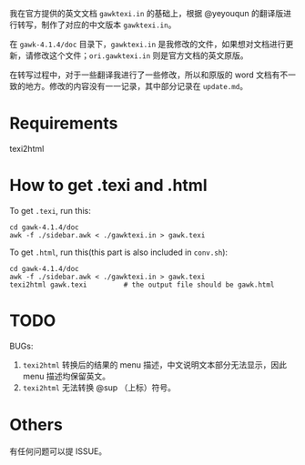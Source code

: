 
我在官方提供的英文文档 `gawktexi.in` 的基础上，根据 @yeyouqun 的翻译版进行转写，制作了对应的中文版本 `gawktexi.in`。

在 `gawk-4.1.4/doc` 目录下，`gawktexi.in` 是我修改的文件，如果想对文档进行更新，请修改这个文件；`ori.gawktexi.in` 则是官方文档的英文原版。

在转写过程中，对于一些翻译我进行了一些修改，所以和原版的 word 文档有不一致的地方。修改的内容没有一一记录，其中部分记录在 `update.md`。


# Requirements
texi2html


# How to get .texi and .html

To get `.texi`, run this:
```Shell
cd gawk-4.1.4/doc
awk -f ./sidebar.awk < ./gawktexi.in > gawk.texi
```

To get `.html`, run this(this part is also included in `conv.sh`):
```Shell
cd gawk-4.1.4/doc
awk -f ./sidebar.awk < ./gawktexi.in > gawk.texi
texi2html gawk.texi 		# the output file should be gawk.html
```


# TODO
BUGs: 
1. `texi2html` 转换后的结果的 menu 描述，中文说明文本部分无法显示，因此 menu 描述均保留英文。
2. `texi2html` 无法转换 @sup （上标）符号。


# Others
有任何问题可以提 ISSUE。

